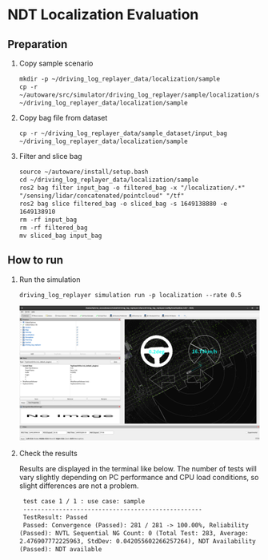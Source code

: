 # NDT Localization Evaluation

## Preparation

1. Copy sample scenario

   ```shell
   mkdir -p ~/driving_log_replayer_data/localization/sample
   cp -r ~/autoware/src/simulator/driving_log_replayer/sample/localization/scenario.yaml ~/driving_log_replayer_data/localization/sample
   ```

2. Copy bag file from dataset

   ```shell
   cp -r ~/driving_log_replayer_data/sample_dataset/input_bag ~/driving_log_replayer_data/localization/sample
   ```

3. Filter and slice bag

   ```shell
   source ~/autoware/install/setup.bash
   cd ~/driving_log_replayer_data/localization/sample
   ros2 bag filter input_bag -o filtered_bag -x "/localization/.*" "/sensing/lidar/concatenated/pointcloud" "/tf"
   ros2 bag slice filtered_bag -o sliced_bag -s 1649138880 -e 1649138910
   rm -rf input_bag
   rm -rf filtered_bag
   mv sliced_bag input_bag
   ```

## How to run

1. Run the simulation

   ```shell
   driving_log_replayer simulation run -p localization --rate 0.5
   ```

   ![localization](images/localization.png)

2. Check the results

   Results are displayed in the terminal like below.
   The number of tests will vary slightly depending on PC performance and CPU load conditions, so slight differences are not a problem.

   ```shell
    test case 1 / 1 : use case: sample
    --------------------------------------------------
    TestResult: Passed
    Passed: Convergence (Passed): 281 / 281 -> 100.00%, Reliability (Passed): NVTL Sequential NG Count: 0 (Total Test: 283, Average: 2.476907772225963, StdDev: 0.042055602266257264), NDT Availability (Passed): NDT available
   ```
